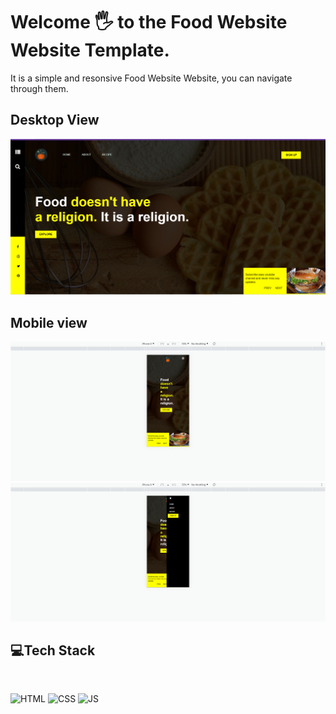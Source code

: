# Welcome 🖐 to the Food Website Website Template.
It is a simple and resonsive Food Website Website, you can navigate through them.

## Desktop View
![Default View](images/main.png)

## Mobile view
![Mobile View](images/mobiles1.png)
![Mobile View](images/mobiles2.png)


## 💻Tech Stack
<br>

![HTML](https://img.shields.io/badge/html5%20-%23E34F26.svg?&style=for-the-badge&logo=html5&logoColor=white)
![CSS](https://img.shields.io/badge/css3%20-%231572B6.svg?&style=for-the-badge&logo=css3&logoColor=white)
![JS](https://img.shields.io/badge/javascript%20-%23323330.svg?&style=for-the-badge&logo=javascript&logoColor=%23F7DF1E)

<br>






